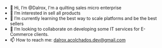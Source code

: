 - 👋 Hi, I’m @Dalrox, I'm a quilting sales micro enterprise
- 👀 I’m interested in sell all products
- 🌱 I’m currently learning the best way to scale platforms and be the best sellers
- 💞️ I’m looking to collaborate on developing some IT services for E-Commerce clients.
- 📫 How to reach me: dalrox.acolchados.dev@gmail.com

<!---
Dalrox/Dalrox is a ✨ special ✨ repository because its `README.md` (this file) appears on your GitHub profile.
You can click the Preview link to take a look at your changes.
--->
